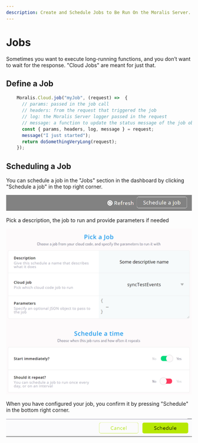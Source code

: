 ```yaml
---
description: Create and Schedule Jobs to Be Run On the Moralis Server.
---
```


# Jobs

Sometimes you want to execute long-running functions, and you don’t want to wait for the response. "Cloud Jobs" are meant for just that.

## Define a Job

```javascript
    Moralis.Cloud.job("myJob", (request) =>  {
      // params: passed in the job call
      // headers: from the request that triggered the job
      // log: the Moralis Server logger passed in the request
      // message: a function to update the status message of the job object
      const { params, headers, log, message } = request;
      message("I just started");
      return doSomethingVeryLong(request);
    });
```

## Scheduling a Job

You can schedule a job in the "Jobs" section in the dashboard by clicking "Schedule a job" in the top right corner.

![](<../../.gitbook/assets/image (44).png>)

Pick a description, the job to run and provide parameters if needed

![](<../../.gitbook/assets/image (46).png>)

When you have configured your job, you confirm it by pressing "Schedule" in the bottom right corner.

![](<../../.gitbook/assets/image (47).png>)
